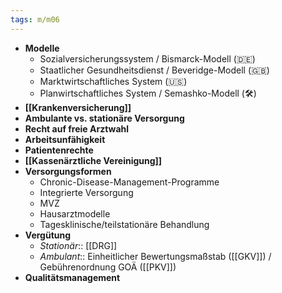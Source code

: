 ```yaml
---
tags: m/m06
---
```

- **Modelle**
	- Sozialversicherungssystem / Bismarck-Modell (🇩🇪)
	- Staatlicher Gesundheitsdienst / Beveridge-Modell (🇬🇧)
	- Marktwirtschaftliches System (🇺🇸)
	- Planwirtschaftliches System / Semashko-Modell (🛠)
- **[[Krankenversicherung]]**
- **Ambulante vs. stationäre Versorgung**
- **Recht auf freie Arztwahl**
- **Arbeitsunfähigkeit**
- **Patientenrechte**
- **[[Kassenärztliche Vereinigung]]**
- **Versorgungsformen**
	- Chronic-Disease-Management-Programme
	- Integrierte Versorgung
	- MVZ
	- Hausarztmodelle
	- Tagesklinische/teilstationäre Behandlung
- **Vergütung**
	- *Stationär*:: [[DRG]]
	- *Ambulant*:: Einheitlicher Bewertungsmaßstab ([[GKV]]) / Gebührenordnung GOÄ ([[PKV]])
- **Qualitätsmanagement**